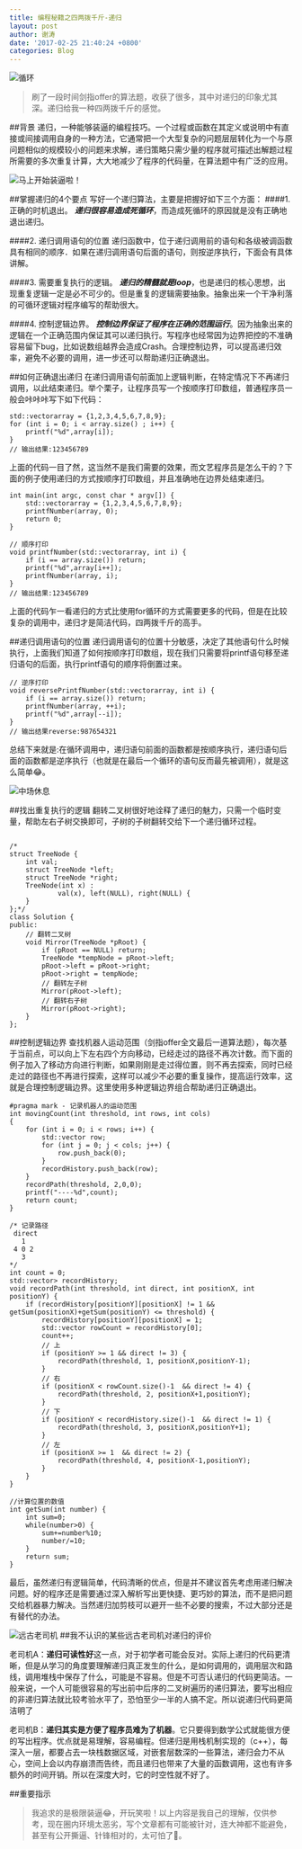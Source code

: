 ```yaml
---
title: 编程秘籍之四两拨千斤-递归
layout: post
author: 谢涛
date: '2017-02-25 21:40:24 +0800'
categories: Blog
---
```

![循环](http://upload-images.jianshu.io/upload_images/1319710-902e959e981bf301.png?imageMogr2/auto-orient/strip%7CimageView2/2/w/640)
>刷了一段时间剑指offer的算法题，收获了很多，其中对递归的印象尤其深。递归给我一种四两拨千斤的感觉。

##背景
递归，一种能够装逼的编程技巧。一个过程或函数在其定义或说明中有直接或间接调用自身的一种方法，它通常把一个大型复杂的问题层层转化为一个与原问题相似的规模较小的问题来求解，递归策略只需少量的程序就可描述出解题过程所需要的多次重复计算，大大地减少了程序的代码量，在算法题中有广泛的应用。

![马上开始装逼啦！](http://upload-images.jianshu.io/upload_images/1319710-2506a680d03678bf.jpeg?imageMogr2/auto-orient/strip%7CimageView2/2/w/340)

##掌握递归的4个要点
写好一个递归算法，主要是把握好如下三个方面：
####1.  正确的时机退出。
***递归很容易造成死循环***，而造成死循环的原因就是没有正确地退出递归。

####2. 递归调用语句的位置
递归函数中，位于递归调用前的语句和各级被调函数具有相同的顺序．如果在递归调用语句后面的语句，则按逆序执行，下面会有具体讲解。

####3. 需要重复执行的逻辑。
***递归的精髓就是loop***，也是递归的核心思想，出现重复逻辑一定是必不可少的。但是重复的逻辑需要抽象。抽象出来一个干净利落的可循环逻辑对程序编写的帮助很大。

####4. 控制逻辑边界。
***控制边界保证了程序在正确的范围运行***。因为抽象出来的逻辑在一个正确范围内保证其可以递归执行。写程序也经常因为边界把控的不准确容易留下bug，比如说数组越界会造成Crash。合理控制边界，可以提高递归效率，避免不必要的调用，进一步还可以帮助递归正确退出。

##如何正确退出递归
在递归调用语句前面加上逻辑判断，在特定情况下不再递归调用，以此结束递归。举个栗子，让程序员写一个按顺序打印数组，普通程序员一般会咔咔咔写下如下代码：

<pre><code>std::vector<int>array = {1,2,3,4,5,6,7,8,9};
for (int i = 0; i < array.size() ; i++) {
    printf("%d",array[i]);
}
// 输出结果:123456789
</pre></code>

上面的代码一目了然，这当然不是我们需要的效果，而文艺程序员是怎么干的？下面的例子使用递归的方式按顺序打印数组，并且准确地在边界处结束递归。

<pre><code>int main(int argc, const char * argv[]) {
    std::vector<int>array = {1,2,3,4,5,6,7,8,9};
    printfNumber(array, 0);
    return 0;
}

// 顺序打印 
void printfNumber(std::vector<int>array, int i) {
    if (i == array.size()) return;
    printf("%d",array[i++]);
    printfNumber(array, i);
}
// 输出结果:123456789
</pre></code>

上面的代码乍一看递归的方式比使用for循环的方式需要更多的代码，但是在比较复杂的调用中，递归才是简洁代码，四两拨千斤的高手。

##递归调用语句的位置
递归调用语句的位置十分敏感，决定了其他语句什么时候执行，上面我们知道了如何按顺序打印数组，现在我们只需要将printf语句移至递归语句的后面，执行printf语句的顺序将倒置过来。

<pre><code>// 逆序打印
void reversePrintfNumber(std::vector<int>array, int i) {    
    if (i == array.size()) return;
    printfNumber(array, ++i);
    printf("%d",array[--i]);
}
// 输出结果reverse:987654321
</pre></code>

总结下来就是:在循环调用中，递归语句前面的函数都是按顺序执行，递归语句后面的函数都是逆序执行（也就是在最后一个循环的语句反而最先被调用），就是这么简单😂。

![中场休息](http://upload-images.jianshu.io/upload_images/1319710-79fe62d5e14f41ed.jpeg?imageMogr2/auto-orient/strip%7CimageView2/2/w/1240)

##找出重复执行的逻辑
翻转二叉树很好地诠释了递归的魅力，只需一个临时变量，帮助左右子树交换即可，子树的子树翻转交给下一个递归循环过程。

<pre><code>
/*
struct TreeNode {
	int val;
	struct TreeNode *left;
	struct TreeNode *right;
	TreeNode(int x) :
			val(x), left(NULL), right(NULL) {
	}
};*/
class Solution {
public:
    // 翻转二叉树
    void Mirror(TreeNode *pRoot) {
        if (pRoot == NULL) return;
        TreeNode *tempNode = pRoot->left;
        pRoot->left = pRoot->right;
        pRoot->right = tempNode;
        // 翻转左子树
        Mirror(pRoot->left);
        // 翻转右子树
        Mirror(pRoot->right);
    }
};
</pre></code>

##控制逻辑边界
查找机器人运动范围（剑指offer全文最后一道算法题），每次基于当前点，可以向上下左右四个方向移动，已经走过的路径不再次计数。而下面的例子加入了移动方向进行判断，如果刚刚是走过得位置，则不再去探索，同时已经走过的路径也不再进行探索，这样可以减少不必要的重复操作，提高运行效率，这就是合理控制逻辑边界。这里使用多种逻辑边界组合帮助递归正确退出。

<pre><code>#pragma mark - 记录机器人的运动范围
int movingCount(int threshold, int rows, int cols)
{
    for (int i = 0; i < rows; i++) {
        std::vector<int> row;
        for (int j = 0; j < cols; j++) {
            row.push_back(0);
        }
        recordHistory.push_back(row); 
    }
    recordPath(threshold, 2,0,0);
    printf("----%d",count);
    return count;
}

/* 记录路径
 direct
   1
 4 0 2
   3
*/
int count = 0;
std::vector<std::vector<int>> recordHistory;
void recordPath(int threshold, int direct, int positionX, int positionY) {
    if (recordHistory[positionY][positionX] != 1 && getSum(positionX)+getSum(positionY) <= threshold) {
        recordHistory[positionY][positionX] = 1;
        std::vector<int> rowCount = recordHistory[0];
        count++;
        // 上
        if (positionY >= 1 && direct != 3) {
            recordPath(threshold, 1, positionX,positionY-1);
        }
        // 右
        if (positionX < rowCount.size()-1  && direct != 4) {
            recordPath(threshold, 2, positionX+1,positionY);
        }
        // 下
        if (positionY < recordHistory.size()-1  && direct != 1) {
            recordPath(threshold, 3, positionX,positionY+1);
        }
        // 左
        if (positionX >= 1  && direct != 2) {
            recordPath(threshold, 4, positionX-1,positionY);
        }
    }
}

//计算位置的数值
int getSum(int number) {
    int sum=0;
    while(number>0) {
        sum+=number%10;
        number/=10;
    }
    return sum;
}
</pre></code>


最后，虽然递归有逻辑简单，代码清晰的优点，但是并不建议首先考虑用递归解决问题。好的程序还是需要通过深入解析写出更快捷、更巧妙的算法，而不是把问题交给机器暴力解决。当然递归加剪枝可以避开一些不必要的搜索，不过大部分还是有替代的办法。

![远古老司机](http://upload-images.jianshu.io/upload_images/1319710-a8465cde211ae1d1.jpeg?imageMogr2/auto-orient/strip%7CimageView2/2/w/1240)
##我不认识的某些远古老司机对递归的评价

老司机A：**递归可读性好**这一点，对于初学者可能会反对。实际上递归的代码更清晰，但是从学习的角度要理解递归真正发生的什么，是如何调用的，调用层次和路线，调用堆栈中保存了什么，可能是不容易。但是不可否认递归的代码更简洁。一般来说，一个人可能很容易的写出前中后序的二叉树遍历的递归算法，要写出相应的非递归算法就比较考验水平了，恐怕至少一半的人搞不定。所以说递归代码更简洁明了

老司机B：**递归其实是方便了程序员难为了机器**。它只要得到数学公式就能很方便的写出程序。优点就是易理解，容易编程。但递归是用栈机制实现的（c++），每深入一层，都要占去一块栈数据区域，对嵌套层数深的一些算法，递归会力不从心，空间上会以内存崩溃而告终，而且递归也带来了大量的函数调用，这也有许多额外的时间开销。所以在深度大时，它的时空性就不好了。 


##重要指示
>我追求的是极限装逼😂，开玩笑啦！以上内容是我自己的理解，仅供参考，现在圈内环境太恶劣，写个文章都有可能被针对，连大神都不能避免，甚至有公开撕逼、针锋相对的，太可怕了🤣。